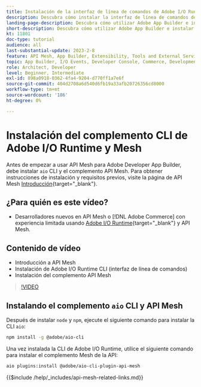 ```yaml
---
title: Instalación de la interfaz de línea de comandos de Adobe I/O Runtime y del complemento API Mesh
description: Descubra cómo instalar la interfaz de línea de comandos de Adobe I/O Runtime y el complemento API Mesh
landing-page-description: Descubra cómo utilizar Adobe App Builder e instalar el complemento Adobe I/O Runtime con API Mesh.
short-description: Descubra cómo utilizar Adobe App Builder e instalar el complemento Adobe I/O Runtime con API Mesh.
kt: 11801
doc-type: tutorial
audience: all
last-substantial-update: 2023-2-8
feature: API Mesh, App Builder, Extensibility, Tools and External Services, Backend Development
topic: App Builder, I/O Events, Developer Console, Commerce, Development, Integrations
role: Architect, Developer
level: Beginner, Intermediate
exl-id: 898a0918-0362-4fa4-9204-d770ff1a7e6f
source-git-commit: 404d2708a6d540d6fb19a33afb20726356cd8000
workflow-type: tm+mt
source-wordcount: '186'
ht-degree: 0%

---
```


# Instalación del complemento CLI de Adobe I/O Runtime y Mesh

Antes de empezar a usar API Mesh para Adobe Developer App Builder, debe instalar `aio` CLI y el complemento API Mesh.
Para obtener instrucciones de instalación y requisitos previos, visite la página de API Mesh [Introducción](https://developer.adobe.com/graphql-mesh-gateway/gateway/getting-started/){target="_blank"}.

## ¿Para quién es este vídeo?

* Desarrolladores nuevos en API Mesh o [!DNL Adobe Commerce] con experiencia limitada usando [Adobe I/O Runtime](https://developer.adobe.com/runtime/docs/guides/overview/){target="_blank"} y API Mesh.

## Contenido de vídeo

* Introducción a API Mesh
* Instalación de Adobe I/O Runtime CLI (interfaz de línea de comandos)
* Instalación del complemento API Mesh

>[!VIDEO](https://video.tv.adobe.com/v/3419792?quality=12&learn=on&captions=spa)

## Instalando el complemento `aio` CLI y API Mesh

Después de instalar `node` y `npm`, ejecute el siguiente comando para instalar la CLI `aio`:

```bash
npm install -g @adobe/aio-cli
```

Una vez instalada la CLI de Adobe I/O Runtime, utilice el siguiente comando para instalar el complemento Mesh de la API:

```bash
aio plugins:install @adobe/aio-cli-plugin-api-mesh
```

{{$include /help/_includes/api-mesh-related-links.md}}
